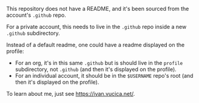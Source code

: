 This repository does not have a README, and it's been sourced from the account's `.github` repo.

For a private account, this needs to live in the `.github` repo inside a new `.github` subdirectory.

Instead of a default readme, one could have a readme displayed on the profile:

* For an org, it's in this same `.github` but is should live in the `profile` subdirectory, not `.github` (and then it's displayed on the profile).
* For an individual account, it should be in the `$USERNAME` repo's root (and then it's displayed on the profile).

<!-- https://www.freecodecamp.org/news/how-to-use-the-dot-github-repository/ -->

To learn about me, just see https://ivan.vucica.net/.
